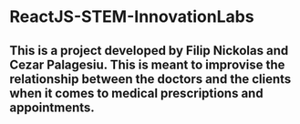# ReactJS-STEM-InnovationLabs
## This is a project developed by Filip Nickolas and Cezar Palagesiu. This is meant to improvise the relationship between the doctors and the clients when it comes to medical prescriptions and appointments.
